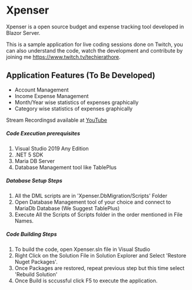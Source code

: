 
# Xpenser
Xpenser is a open source budget and expense tracking tool developed in Blazor Server.

This is a sample application for live coding sessions done on Twitch, you can also understand the code, watch the development and contribute by joining me https://www.twitch.tv/techierathore. 

## Application Features (To Be Developed)
 - Account Management 
 - Income Expense Management 
 - Month/Year wise statistics of expenses graphically 
 - Category wise statistics of expenses graphically 
 
 Stream Recordingsd available at [YouTube](https://www.youtube.com/playlist?list=PLhW718RDpMv6VHtHbOMbfhlSxdhD9VK9d) 
 
 
 ##### Code Execution prerequisites
 1. Visual Studio 2019 Any Edition 
 2. .NET 5 SDK 
 3. Maria DB Server 
 4. Database Management tool like TablePlus

##### Database Setup Steps 
 1. All the DML scripts are in 'Xpenser.DbMigration/Scripts' Folder
 2. Open Database Management tool of your choice and connect to MariaDb Database (We Suggest TablePlus)
 3. Execute All the Scripts of Scripts folder in the order mentioned in File Names. 

##### Code Building Steps 
 1. To build the code, open Xpenser.sln file in Visual Studio
 2.  Right Click on the Solution File in Solution Explorer and Select 'Restore Nuget Packages'.
 3.  Once Packages are restored, repeat previous step but this time select 'Rebuild Solution'
 4.  Once Build is sccussful click F5 to execute the application.


 

